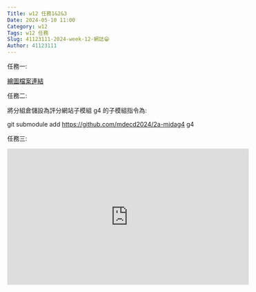 ```yaml
---
Title: w12 任務1&2&3
Date: 2024-05-10 11:00
Category: w12
Tags: w12 任務
Slug: 41123111-2024-week-12-網誌😁
Author: 41123111
---
```

任務一:

<a href="https://nfuedu-my.sharepoint.com/:f:/g/personal/41123111_nfu_edu_tw/EuSo65VZCXdBuBo8r_UuHoQBxcIrVMDLBY2hkap6bZuQ4Q?e=Z9EEuu">繪圖檔案連結</a>

任務二:

將分組倉儲設為評分網站子模組
g4 的子模組指令為:

git submodule add https://github.com/mdecd2024/2a-midag4 g4

任務三:
<iframe width="560" height="315" src="https://www.youtube.com/embed/5kPKnJGiilk?si=96_nVHSMRtoJz6op" title="YouTube video player" frameborder="0" allow="accelerometer; autoplay; clipboard-write; encrypted-media; gyroscope; picture-in-picture; web-share" referrerpolicy="strict-origin-when-cross-origin" allowfullscreen></iframe>